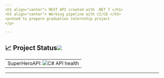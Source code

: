 ```yaml
---
<h1 align="center"> REST API created with .NET 7 </h1>
<h3 align="center"> Working pipeline with CI/CD </h3>
<p>Used to prepare graduation internship project
</p>

---
```


<!-- markdownlint-disable -->
## :chart_with_upwards_trend: Project Status[![](./docs/img/pin.svg)](#project-status:) 

<table align="center" class="no-border" >
  <tr>
    <td>SuperHeroAPI: <img src="https://github.com/S8-Selfstudy/dotnet7/actions/workflows/dotnet.yml/badge.svg" alt="C# API health"/></td>
  </tr>
</table>

---
